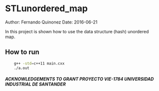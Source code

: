 # STLunordered_map
Author: Fernando Quinonez
Date: 2016-06-21

In this project is shown how to use the data structure
(hash) unordered map.

## How to run
```bash
    g++ -std=c++11 main.cxx
    ./a.out
```

##### ACKNOWLEDGEMENTS TO GRANT PROYECTO VIE-1784 UNIVERSIDAD INDUSTRIAL DE SANTANDER


